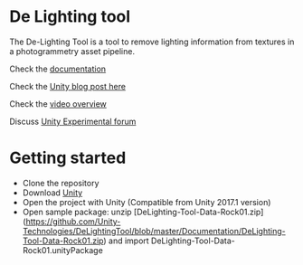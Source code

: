# De Lighting tool

The De-Lighting Tool is a tool to remove lighting information from textures in a photogrammetry asset pipeline.

Check the [documentation](https://github.com/Unity-Technologies/DeLightingTool/blob/master/Assets/DeLightingTool/Documentation/De-LightingTool.pdf) 

Check the [Unity blog post here](https://labs.unity.com/article/experimental-feature-de-lighting-tool)

Check the [video overview](https://www.youtube.com/watch?v=Mo96vqMqnwA&feature=youtu.be)

Discuss [Unity Experimental forum ](https://forum.unity3d.com/threads/de-lighting-tool.482133/)


# Getting started

  - Clone the repository
  - Download [Unity](https://store.unity.com)
  - Open the project with Unity (Compatible from Unity 2017.1 version)
  - Open sample package: unzip [DeLighting-Tool-Data-Rock01.zip] (https://github.com/Unity-Technologies/DeLightingTool/blob/master/Documentation/DeLighting-Tool-Data-Rock01.zip) and import DeLighting-Tool-Data-Rock01.unityPackage